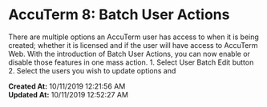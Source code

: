 # AccuTerm 8: Batch User Actions

There are multiple options an AccuTerm user has access to when it is being created; whether it is licensed and if the user will have access to AccuTerm Web. With the introduction of Batch User Actions, you can now enable or disable those features in one mass action. 1. Select User Batch Edit button 2. Select the users you wish to update options and   

**Created At:** 10/11/2019 12:21:56 AM  
**Updated At:** 10/11/2019 12:52:27 AM  

